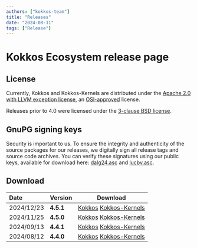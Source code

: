 ```yaml
---
authors: ["kokkos-team"]
title: "Releases"
date: "2024-08-11"
tags: ["Release"]
---
```


# Kokkos Ecosystem release page

## License

Currently, Kokkos and Kokkos-Kernels are distributed under the [Apache 2.0 with
LLVM exception license](
https://raw.githubusercontent.com/kokkos/kokkos/refs/tags/4.0.00/LICENSE),
an [OSI-approved](https://opensource.org/licenses/Apache-2.0) license.

Releases prior to 4.0 were licensed under the [3-clause BSD license](
https://raw.githubusercontent.com/kokkos/kokkos/refs/tags/3.0.00/LICENSE).


## GnuPG signing keys

Security is important to us.  To ensure the integrity and authenticity of the
source packages for our releases, we digitally sign all release tags and
source code archives.  You can verify these signatures using our public keys,
available for download here:
[dalg24.asc](https://kokkos.org/downloads/signing-keys/dalg24.asc) and
[lucbv.asc](https://kokkos.org/downloads/signing-keys/lucbv.asc).


## Download

| Date | Version | Download |
| :--- | :------ | :------: |
| 2024/12/23 | **4.5.1** | [Kokkos](https://github.com/kokkos/kokkos/releases/tag/4.5.01) [Kokkos-Kernels](https://github.com/kokkos/kokkos-kernels/releases/tag/4.5.01) |
| 2024/11/25 | **4.5.0** | [Kokkos](https://github.com/kokkos/kokkos/releases/tag/4.5.00) [Kokkos-Kernels](https://github.com/kokkos/kokkos-kernels/releases/tag/4.5.00) |
| 2024/09/13 | **4.4.1** | [Kokkos](https://github.com/kokkos/kokkos/releases/tag/4.4.01) [Kokkos-Kernels](https://github.com/kokkos/kokkos-kernels/releases/tag/4.4.01) |
| 2024/08/12 | **4.4.0** | [Kokkos](https://github.com/kokkos/kokkos/releases/tag/4.4.00) [Kokkos-Kernels](https://github.com/kokkos/kokkos-kernels/releases/tag/4.4.00) |
